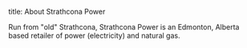 title: About Strathcona Power

Run from "old" Strathcona, Strathcona Power is an Edmonton, Alberta based
retailer of power (electricity) and natural gas.

